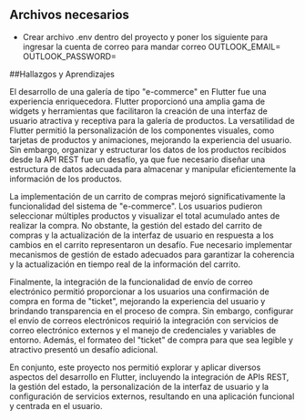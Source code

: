 ## Archivos necesarios
- Crear archivo .env dentro del proyecto y poner los siguiente para ingresar la cuenta de correo para mandar correo
OUTLOOK_EMAIL=
OUTLOOK_PASSWORD=


##Hallazgos y Aprendizajes
<p>El desarrollo de una galería de tipo "e-commerce" en Flutter fue una experiencia enriquecedora. Flutter proporcionó una amplia gama de widgets y herramientas que facilitaron la creación de una interfaz de usuario atractiva y receptiva para la galería de productos. La versatilidad de Flutter permitió la personalización de los componentes visuales, como tarjetas de productos y animaciones, mejorando la experiencia del usuario. Sin embargo, organizar y estructurar los datos de los productos recibidos desde la API REST fue un desafío, ya que fue necesario diseñar una estructura de datos adecuada para almacenar y manipular eficientemente la información de los productos.</p>

<p>La implementación de un carrito de compras mejoró significativamente la funcionalidad del sistema de "e-commerce". Los usuarios pudieron seleccionar múltiples productos y visualizar el total acumulado antes de realizar la compra. No obstante, la gestión del estado del carrito de compras y la actualización de la interfaz de usuario en respuesta a los cambios en el carrito representaron un desafío. Fue necesario implementar mecanismos de gestión de estado adecuados para garantizar la coherencia y la actualización en tiempo real de la información del carrito.</p>

<p>Finalmente, la integración de la funcionalidad de envío de correo electrónico permitió proporcionar a los usuarios una confirmación de compra en forma de "ticket", mejorando la experiencia del usuario y brindando transparencia en el proceso de compra. Sin embargo, configurar el envío de correos electrónicos requirió la integración con servicios de correo electrónico externos y el manejo de credenciales y variables de entorno. Además, el formateo del "ticket" de compra para que sea legible y atractivo presentó un desafío adicional.</p>

<p>En conjunto, este proyecto nos permitió explorar y aplicar diversos aspectos del desarrollo en Flutter, incluyendo la integración de APIs REST, la gestión del estado, la personalización de la interfaz de usuario y la configuración de servicios externos, resultando en una aplicación funcional y centrada en el usuario.</p>
